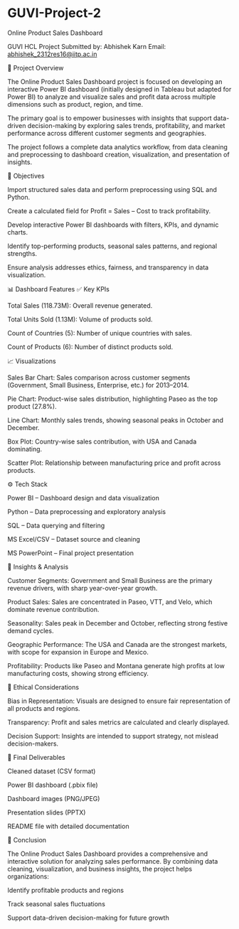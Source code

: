 # GUVI-Project-2
Online Product Sales Dashboard

GUVI HCL Project
Submitted by: Abhishek Karn
Email: abhishek_2312res16@iitp.ac.in

📌 Project Overview

The Online Product Sales Dashboard project is focused on developing an interactive Power BI dashboard (initially designed in Tableau but adapted for Power BI) to analyze and visualize sales and profit data across multiple dimensions such as product, region, and time.

The primary goal is to empower businesses with insights that support data-driven decision-making by exploring sales trends, profitability, and market performance across different customer segments and geographies.

The project follows a complete data analytics workflow, from data cleaning and preprocessing to dashboard creation, visualization, and presentation of insights.

🎯 Objectives

Import structured sales data and perform preprocessing using SQL and Python.

Create a calculated field for Profit = Sales – Cost to track profitability.

Develop interactive Power BI dashboards with filters, KPIs, and dynamic charts.

Identify top-performing products, seasonal sales patterns, and regional strengths.

Ensure analysis addresses ethics, fairness, and transparency in data visualization.

📊 Dashboard Features
✅ Key KPIs

Total Sales (118.73M): Overall revenue generated.

Total Units Sold (1.13M): Volume of products sold.

Count of Countries (5): Number of unique countries with sales.

Count of Products (6): Number of distinct products sold.

📈 Visualizations

Sales Bar Chart: Sales comparison across customer segments (Government, Small Business, Enterprise, etc.) for 2013–2014.

Pie Chart: Product-wise sales distribution, highlighting Paseo as the top product (27.8%).

Line Chart: Monthly sales trends, showing seasonal peaks in October and December.

Box Plot: Country-wise sales contribution, with USA and Canada dominating.

Scatter Plot: Relationship between manufacturing price and profit across products.

⚙️ Tech Stack

Power BI – Dashboard design and data visualization

Python – Data preprocessing and exploratory analysis

SQL – Data querying and filtering

MS Excel/CSV – Dataset source and cleaning

MS PowerPoint – Final project presentation


📝 Insights & Analysis

Customer Segments:
Government and Small Business are the primary revenue drivers, with sharp year-over-year growth.

Product Sales:
Sales are concentrated in Paseo, VTT, and Velo, which dominate revenue contribution.

Seasonality:
Sales peak in December and October, reflecting strong festive demand cycles.

Geographic Performance:
The USA and Canada are the strongest markets, with scope for expansion in Europe and Mexico.

Profitability:
Products like Paseo and Montana generate high profits at low manufacturing costs, showing strong efficiency.

📑 Ethical Considerations

Bias in Representation: Visuals are designed to ensure fair representation of all products and regions.

Transparency: Profit and sales metrics are calculated and clearly displayed.

Decision Support: Insights are intended to support strategy, not mislead decision-makers.

🎤 Final Deliverables

Cleaned dataset (CSV format)

Power BI dashboard (.pbix file)

Dashboard images (PNG/JPEG)

Presentation slides (PPTX)

README file with detailed documentation

📌 Conclusion

The Online Product Sales Dashboard provides a comprehensive and interactive solution for analyzing sales performance. By combining data cleaning, visualization, and business insights, the project helps organizations:

Identify profitable products and regions

Track seasonal sales fluctuations

Support data-driven decision-making for future growth
